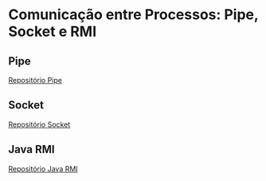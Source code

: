 # Comunicação entre Processos: Pipe, Socket e RMI

## Pipe
[Repositório Pipe](https://github.com/anapaulacostacurta-ifpr/SD-Pipe)
## Socket
[Repositório Socket](https://github.com/anapaulacostacurta-ifpr/SD-Socket)
## Java RMI
[Repositório Java RMI](https://github.com/anapaulacostacurta-ifpr/SD-ServidorRMI)
